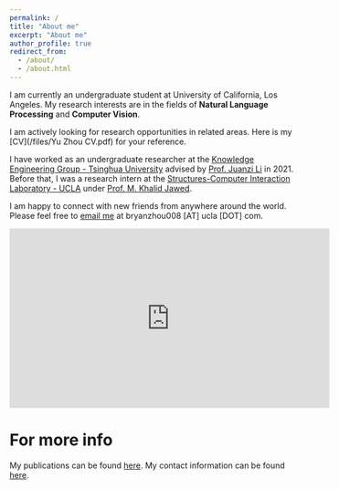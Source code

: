 ```yaml
---
permalink: /
title: "About me"
excerpt: "About me"
author_profile: true
redirect_from: 
  - /about/
  - /about.html
---
```


I am currently an undergraduate student at University of California, Los Angeles. My research interests are in the fields of **Natural Language Processing** and **Computer Vision**.


I am actively looking for research opportunities in related areas. Here is my [CV](/files/Yu Zhou CV.pdf) for your reference.


I have worked as an undergraduate researcher at the [Knowledge Engineering Group - Tsinghua University](https://keg.cs.tsinghua.edu.cn/) advised by [Prof. Juanzi Li](http://keg.cs.tsinghua.edu.cn/persons/ljz/) in 2021. Before that, I was a research intern at the [Structures-Computer Interaction Laboratory - UCLA](https://structures.computer/) under [Prof. M. Khalid Jawed](http://www.khalidjawed.com/). 


I am happy to connect with new friends from anywhere around the world. Please feel free to [email me](mailto:admin@cloudhadoop.com) at bryanzhou008 [AT] ucla [DOT] com.

<!-- News
======
 -->
<iframe width="560" height="315" src="https://www.youtube.com/embed/H1gXwSYAml4" title="YouTube video player" frameborder="0" allow="accelerometer; autoplay; clipboard-write; encrypted-media; gyroscope; picture-in-picture" allowfullscreen></iframe>


For more info
======
My publications can be found [here](/publications).
My contact information can be found [here](/contact).
